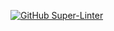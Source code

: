 [![GitHub Super-Linter](https://github.com/git-alice/test_actions/workflows/Super-Linter/badge.svg)](https://github.com/marketplace/actions/super-linter)
